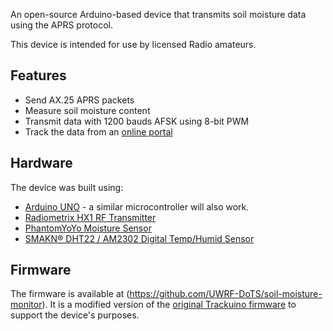 An open-source Arduino-based device that transmits soil moisture data using the APRS protocol.

This device is intended for use by licensed Radio amateurs.

## Features
* Send AX.25 APRS packets
* Measure soil moisture content
* Transmit data with 1200 bauds AFSK using 8-bit PWM
* Track the data from an [online portal](https://aprs.fi/#!lat=44.83710&lng=-92.59170)

## Hardware
The device was built using: 
* [Arduino UNO](https://www.arduino.cc/en/Main/ArduinoBoardUno) - a similar microcontroller will also work.
* [Radiometrix HX1 RF Transmitter](http://www.radiometrix.com/content/hx1)
* [PhantomYoYo Moisture Sensor](https://www.amazon.com/Arduino-compatible-Sensitivity-Moisture-Sensor/dp/B00AFCNR3U)
* [SMAKN® DHT22 / AM2302 Digital Temp/Humid Sensor](https://www.amazon.com/Digital-Temperature-Humidity-measure-Arduino/dp/B018JO5BRK/ref=sr_1_3?ie=UTF8&qid=1487101256&sr=8-3&keywords=dht22)

## Firmware
The firmware is available at (https://github.com/UWRF-DoTS/soil-moisture-monitor). It is a modified version of the [original Trackuino firmware](https://github.com/trackuino/trackuino) to support the device's purposes. 
